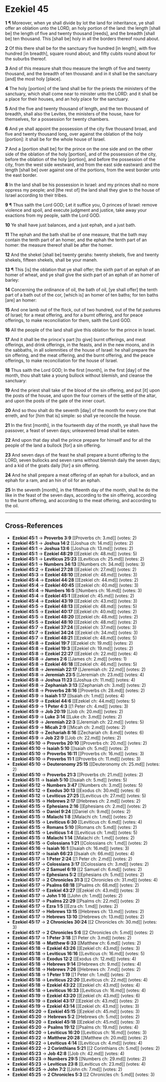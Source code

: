 # Ezekiel 45

**1** ¶ Moreover, when ye shall divide by lot the land for inheritance, ye shall offer an oblation unto the LORD, an holy portion of the land: the length [shall be] the length of five and twenty thousand [reeds], and the breadth [shall be] ten thousand. This [shall be] holy in all the borders thereof round about.

**2** Of this there shall be for the sanctuary five hundred [in length], with five hundred [in breadth], square round about; and fifty cubits round about for the suburbs thereof.

**3** And of this measure shalt thou measure the length of five and twenty thousand, and the breadth of ten thousand: and in it shall be the sanctuary [and] the most holy [place].

**4** The holy [portion] of the land shall be for the priests the ministers of the sanctuary, which shall come near to minister unto the LORD: and it shall be a place for their houses, and an holy place for the sanctuary.

**5** And the five and twenty thousand of length, and the ten thousand of breadth, shall also the Levites, the ministers of the house, have for themselves, for a possession for twenty chambers.

**6** And ye shall appoint the possession of the city five thousand broad, and five and twenty thousand long, over against the oblation of the holy [portion]: it shall be for the whole house of Israel.

**7** And a [portion shall be] for the prince on the one side and on the other side of the oblation of the holy [portion], and of the possession of the city, before the oblation of the holy [portion], and before the possession of the city, from the west side westward, and from the east side eastward: and the length [shall be] over against one of the portions, from the west border unto the east border.

**8** In the land shall be his possession in Israel: and my princes shall no more oppress my people; and [the rest of] the land shall they give to the house of Israel according to their tribes.

**9** ¶ Thus saith the Lord GOD; Let it suffice you, O princes of Israel: remove violence and spoil, and execute judgment and justice, take away your exactions from my people, saith the Lord GOD.

**10** Ye shall have just balances, and a just ephah, and a just bath.

**11** The ephah and the bath shall be of one measure, that the bath may contain the tenth part of an homer, and the ephah the tenth part of an homer: the measure thereof shall be after the homer.

**12** And the shekel [shall be] twenty gerahs: twenty shekels, five and twenty shekels, fifteen shekels, shall be your maneh.

**13** ¶ This [is] the oblation that ye shall offer; the sixth part of an ephah of an homer of wheat, and ye shall give the sixth part of an ephah of an homer of barley:

**14** Concerning the ordinance of oil, the bath of oil, [ye shall offer] the tenth part of a bath out of the cor, [which is] an homer of ten baths; for ten baths [are] an homer:

**15** And one lamb out of the flock, out of two hundred, out of the fat pastures of Israel; for a meat offering, and for a burnt offering, and for peace offerings, to make reconciliation for them, saith the Lord GOD.

**16** All the people of the land shall give this oblation for the prince in Israel.

**17** And it shall be the prince's part [to give] burnt offerings, and meat offerings, and drink offerings, in the feasts, and in the new moons, and in the sabbaths, in all solemnities of the house of Israel: he shall prepare the sin offering, and the meat offering, and the burnt offering, and the peace offerings, to make reconciliation for the house of Israel.

**18** Thus saith the Lord GOD; In the first [month], in the first [day] of the month, thou shalt take a young bullock without blemish, and cleanse the sanctuary:

**19** And the priest shall take of the blood of the sin offering, and put [it] upon the posts of the house, and upon the four corners of the settle of the altar, and upon the posts of the gate of the inner court.

**20** And so thou shalt do the seventh [day] of the month for every one that erreth, and for [him that is] simple: so shall ye reconcile the house.

**21** In the first [month], in the fourteenth day of the month, ye shall have the passover, a feast of seven days; unleavened bread shall be eaten.

**22** And upon that day shall the prince prepare for himself and for all the people of the land a bullock [for] a sin offering.

**23** And seven days of the feast he shall prepare a burnt offering to the LORD, seven bullocks and seven rams without blemish daily the seven days; and a kid of the goats daily [for] a sin offering.

**24** And he shall prepare a meat offering of an ephah for a bullock, and an ephah for a ram, and an hin of oil for an ephah.

**25** In the seventh [month], in the fifteenth day of the month, shall he do the like in the feast of the seven days, according to the sin offering, according to the burnt offering, and according to the meat offering, and according to the oil.

---

## Cross-References

- **Ezekiel 45:1** → **Proverbs 3:9** [[Proverbs ch: 3.md]] (votes: 2)
- **Ezekiel 45:1** → **Joshua 14:2** [[Joshua ch: 14.md]] (votes: 2)
- **Ezekiel 45:1** → **Joshua 13:6** [[Joshua ch: 13.md]] (votes: 2)
- **Ezekiel 45:1** → **Ezekiel 48:29** [[Ezekiel ch: 48.md]] (votes: 5)
- **Ezekiel 45:1** → **Leviticus 25:23** [[Leviticus ch: 25.md]] (votes: 2)
- **Ezekiel 45:1** → **Numbers 34:13** [[Numbers ch: 34.md]] (votes: 3)
- **Ezekiel 45:2** → **Ezekiel 27:28** [[Ezekiel ch: 27.md]] (votes: 2)
- **Ezekiel 45:3** → **Ezekiel 48:10** [[Ezekiel ch: 48.md]] (votes: 3)
- **Ezekiel 45:4** → **Ezekiel 44:28** [[Ezekiel ch: 44.md]] (votes: 2)
- **Ezekiel 45:4** → **Ezekiel 40:45** [[Ezekiel ch: 40.md]] (votes: 3)
- **Ezekiel 45:4** → **Numbers 16:5** [[Numbers ch: 16.md]] (votes: 3)
- **Ezekiel 45:4** → **Ezekiel 45:1** [[Ezekiel ch: 45.md]] (votes: 2)
- **Ezekiel 45:4** → **Ezekiel 43:19** [[Ezekiel ch: 43.md]] (votes: 3)
- **Ezekiel 45:5** → **Ezekiel 48:13** [[Ezekiel ch: 48.md]] (votes: 5)
- **Ezekiel 45:5** → **Ezekiel 40:17** [[Ezekiel ch: 40.md]] (votes: 2)
- **Ezekiel 45:5** → **Ezekiel 48:20** [[Ezekiel ch: 48.md]] (votes: 2)
- **Ezekiel 45:5** → **Ezekiel 48:10** [[Ezekiel ch: 48.md]] (votes: 2)
- **Ezekiel 45:7** → **Ezekiel 37:24** [[Ezekiel ch: 37.md]] (votes: 3)
- **Ezekiel 45:7** → **Ezekiel 34:24** [[Ezekiel ch: 34.md]] (votes: 3)
- **Ezekiel 45:7** → **Ezekiel 48:21** [[Ezekiel ch: 48.md]] (votes: 5)
- **Ezekiel 45:8** → **Ezekiel 19:7** [[Ezekiel ch: 19.md]] (votes: 2)
- **Ezekiel 45:8** → **Ezekiel 19:3** [[Ezekiel ch: 19.md]] (votes: 2)
- **Ezekiel 45:8** → **Ezekiel 22:27** [[Ezekiel ch: 22.md]] (votes: 4)
- **Ezekiel 45:8** → **James 2:6** [[James ch: 2.md]] (votes: 1)
- **Ezekiel 45:8** → **Ezekiel 46:18** [[Ezekiel ch: 46.md]] (votes: 5)
- **Ezekiel 45:8** → **Jeremiah 22:17** [[Jeremiah ch: 22.md]] (votes: 2)
- **Ezekiel 45:8** → **Jeremiah 23:5** [[Jeremiah ch: 23.md]] (votes: 4)
- **Ezekiel 45:8** → **Joshua 11:23** [[Joshua ch: 11.md]] (votes: 4)
- **Ezekiel 45:8** → **Zephaniah 3:13** [[Zephaniah ch: 3.md]] (votes: 2)
- **Ezekiel 45:8** → **Proverbs 28:16** [[Proverbs ch: 28.md]] (votes: 2)
- **Ezekiel 45:9** → **Isaiah 1:17** [[Isaiah ch: 1.md]] (votes: 4)
- **Ezekiel 45:9** → **Ezekiel 44:6** [[Ezekiel ch: 44.md]] (votes: 5)
- **Ezekiel 45:9** → **1 Peter 4:3** [[1 Peter ch: 4.md]] (votes: 3)
- **Ezekiel 45:9** → **Job 20:19** [[Job ch: 20.md]] (votes: 2)
- **Ezekiel 45:9** → **Luke 3:14** [[Luke ch: 3.md]] (votes: 2)
- **Ezekiel 45:9** → **Jeremiah 22:3** [[Jeremiah ch: 22.md]] (votes: 5)
- **Ezekiel 45:9** → **Micah 2:9** [[Micah ch: 2.md]] (votes: 2)
- **Ezekiel 45:9** → **Zechariah 8:16** [[Zechariah ch: 8.md]] (votes: 6)
- **Ezekiel 45:9** → **Job 22:9** [[Job ch: 22.md]] (votes: 2)
- **Ezekiel 45:10** → **Proverbs 20:10** [[Proverbs ch: 20.md]] (votes: 2)
- **Ezekiel 45:10** → **Isaiah 5:10** [[Isaiah ch: 5.md]] (votes: 2)
- **Ezekiel 45:10** → **Proverbs 16:11** [[Proverbs ch: 16.md]] (votes: 3)
- **Ezekiel 45:10** → **Proverbs 11:1** [[Proverbs ch: 11.md]] (votes: 3)
- **Ezekiel 45:10** → **Deuteronomy 25:15** [[Deuteronomy ch: 25.md]] (votes: 2)
- **Ezekiel 45:10** → **Proverbs 21:3** [[Proverbs ch: 21.md]] (votes: 2)
- **Ezekiel 45:11** → **Isaiah 5:10** [[Isaiah ch: 5.md]] (votes: 5)
- **Ezekiel 45:12** → **Numbers 3:47** [[Numbers ch: 3.md]] (votes: 5)
- **Ezekiel 45:12** → **Exodus 30:13** [[Exodus ch: 30.md]] (votes: 6)
- **Ezekiel 45:12** → **Leviticus 27:25** [[Leviticus ch: 27.md]] (votes: 5)
- **Ezekiel 45:15** → **Hebrews 2:17** [[Hebrews ch: 2.md]] (votes: 2)
- **Ezekiel 45:15** → **Ephesians 2:16** [[Ephesians ch: 2.md]] (votes: 2)
- **Ezekiel 45:15** → **Daniel 9:24** [[Daniel ch: 9.md]] (votes: 2)
- **Ezekiel 45:15** → **Malachi 1:8** [[Malachi ch: 1.md]] (votes: 2)
- **Ezekiel 45:15** → **Leviticus 6:30** [[Leviticus ch: 6.md]] (votes: 4)
- **Ezekiel 45:15** → **Romans 5:10** [[Romans ch: 5.md]] (votes: 2)
- **Ezekiel 45:15** → **Leviticus 1:4** [[Leviticus ch: 1.md]] (votes: 5)
- **Ezekiel 45:15** → **Malachi 1:14** [[Malachi ch: 1.md]] (votes: 2)
- **Ezekiel 45:15** → **Colossians 1:21** [[Colossians ch: 1.md]] (votes: 2)
- **Ezekiel 45:16** → **Isaiah 16:1** [[Isaiah ch: 16.md]] (votes: 3)
- **Ezekiel 45:17** → **Isaiah 66:23** [[Isaiah ch: 66.md]] (votes: 4)
- **Ezekiel 45:17** → **1 Peter 2:24** [[1 Peter ch: 2.md]] (votes: 2)
- **Ezekiel 45:17** → **Colossians 3:17** [[Colossians ch: 3.md]] (votes: 2)
- **Ezekiel 45:17** → **2 Samuel 6:19** [[2 Samuel ch: 6.md]] (votes: 2)
- **Ezekiel 45:17** → **Ephesians 5:2** [[Ephesians ch: 5.md]] (votes: 2)
- **Ezekiel 45:17** → **2 Chronicles 31:3** [[2 Chronicles ch: 31.md]] (votes: 4)
- **Ezekiel 45:17** → **Psalms 68:18** [[Psalms ch: 68.md]] (votes: 2)
- **Ezekiel 45:17** → **Ezekiel 43:27** [[Ezekiel ch: 43.md]] (votes: 3)
- **Ezekiel 45:17** → **John 1:16** [[John ch: 1.md]] (votes: 2)
- **Ezekiel 45:17** → **Psalms 22:29** [[Psalms ch: 22.md]] (votes: 2)
- **Ezekiel 45:17** → **Ezra 1:5** [[Ezra ch: 1.md]] (votes: 2)
- **Ezekiel 45:17** → **Hebrews 13:15** [[Hebrews ch: 13.md]] (votes: 2)
- **Ezekiel 45:17** → **Hebrews 13:10** [[Hebrews ch: 13.md]] (votes: 2)
- **Ezekiel 45:17** → **2 Chronicles 30:24** [[2 Chronicles ch: 30.md]] (votes: 3)
- **Ezekiel 45:17** → **2 Chronicles 5:6** [[2 Chronicles ch: 5.md]] (votes: 2)
- **Ezekiel 45:17** → **1 Peter 3:18** [[1 Peter ch: 3.md]] (votes: 2)
- **Ezekiel 45:18** → **Matthew 6:33** [[Matthew ch: 6.md]] (votes: 2)
- **Ezekiel 45:18** → **Ezekiel 43:26** [[Ezekiel ch: 43.md]] (votes: 3)
- **Ezekiel 45:18** → **Leviticus 16:16** [[Leviticus ch: 16.md]] (votes: 5)
- **Ezekiel 45:18** → **Exodus 12:2** [[Exodus ch: 12.md]] (votes: 4)
- **Ezekiel 45:18** → **Hebrews 9:14** [[Hebrews ch: 9.md]] (votes: 4)
- **Ezekiel 45:18** → **Hebrews 7:26** [[Hebrews ch: 7.md]] (votes: 2)
- **Ezekiel 45:18** → **1 Peter 1:19** [[1 Peter ch: 1.md]] (votes: 2)
- **Ezekiel 45:18** → **Leviticus 22:20** [[Leviticus ch: 22.md]] (votes: 4)
- **Ezekiel 45:18** → **Ezekiel 43:22** [[Ezekiel ch: 43.md]] (votes: 4)
- **Ezekiel 45:18** → **Leviticus 16:33** [[Leviticus ch: 16.md]] (votes: 4)
- **Ezekiel 45:19** → **Ezekiel 43:20** [[Ezekiel ch: 43.md]] (votes: 6)
- **Ezekiel 45:19** → **Ezekiel 43:17** [[Ezekiel ch: 43.md]] (votes: 2)
- **Ezekiel 45:19** → **Ezekiel 43:14** [[Ezekiel ch: 43.md]] (votes: 3)
- **Ezekiel 45:20** → **Ezekiel 45:15** [[Ezekiel ch: 45.md]] (votes: 3)
- **Ezekiel 45:20** → **Hebrews 5:2** [[Hebrews ch: 5.md]] (votes: 2)
- **Ezekiel 45:20** → **Ezekiel 45:18** [[Ezekiel ch: 45.md]] (votes: 3)
- **Ezekiel 45:20** → **Psalms 19:12** [[Psalms ch: 19.md]] (votes: 4)
- **Ezekiel 45:20** → **Leviticus 16:20** [[Leviticus ch: 16.md]] (votes: 3)
- **Ezekiel 45:22** → **Matthew 20:28** [[Matthew ch: 20.md]] (votes: 2)
- **Ezekiel 45:22** → **Leviticus 4:14** [[Leviticus ch: 4.md]] (votes: 4)
- **Ezekiel 45:22** → **2 Corinthians 5:21** [[2 Corinthians ch: 5.md]] (votes: 2)
- **Ezekiel 45:23** → **Job 42:8** [[Job ch: 42.md]] (votes: 4)
- **Ezekiel 45:23** → **Numbers 29:5** [[Numbers ch: 29.md]] (votes: 2)
- **Ezekiel 45:23** → **Leviticus 23:8** [[Leviticus ch: 23.md]] (votes: 4)
- **Ezekiel 45:25** → **John 7:2** [[John ch: 7.md]] (votes: 2)
- **Ezekiel 45:25** → **2 Chronicles 5:3** [[2 Chronicles ch: 5.md]] (votes: 3)
